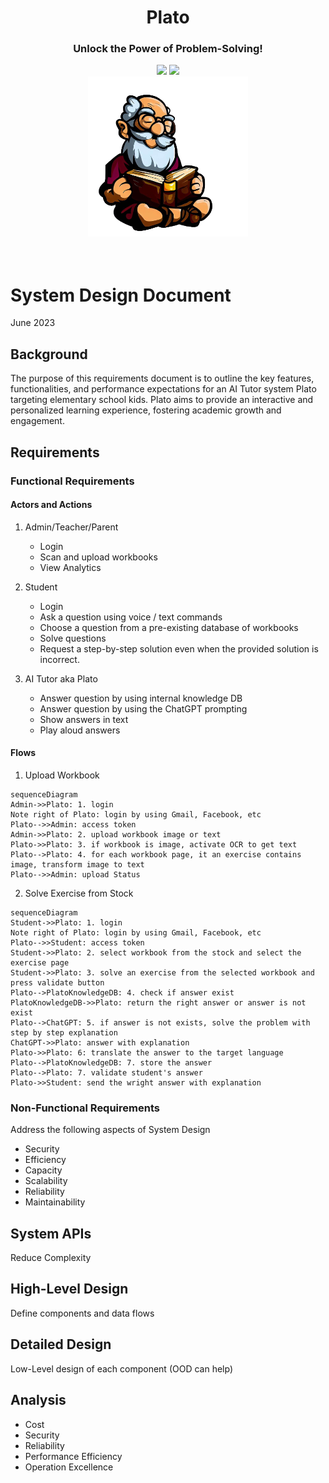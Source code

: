 <div align="center">
<h1 align="center"> Plato </h1> 
<h3>Unlock the Power of Problem-Solving!</br></h3>
<img src="https://img.shields.io/badge/Progress-1%25-red"> <img src="https://img.shields.io/badge/Feedback-Welcome-green">
</br>
<kbd>
<img src="../images/plato_1.png" width="256ppx"> 
</kbd>
</div>
</br>
</br>

# System Design Document
June 2023

## Background
The purpose of this requirements document is to outline the key features, functionalities, and performance expectations for an AI Tutor system Plato targeting elementary school kids. Plato aims to provide an interactive and personalized learning experience, fostering academic growth and engagement.

## Requirements

### Functional Requirements

#### Actors and Actions
1. Admin/Teacher/Parent
    - Login
    - Scan and upload workbooks
    - View Analytics

2. Student
    - Login
    - Ask a question using voice / text commands
    - Choose a question from a pre-existing database of workbooks
    - Solve questions
    - Request a step-by-step solution even when the provided solution is incorrect. 

3. AI Tutor aka Plato
    - Answer question by using internal knowledge DB
    - Answer question by using the ChatGPT prompting
    - Show answers in text
    - Play aloud answers

#### Flows
1. Upload Workbook
```mermaid
sequenceDiagram
Admin->>Plato: 1. login
Note right of Plato: login by using Gmail, Facebook, etc 
Plato-->>Admin: access token
Admin->>Plato: 2. upload workbook image or text
Plato->>Plato: 3. if workbook is image, activate OCR to get text
Plato-->Plato: 4. for each workbook page, it an exercise contains image, transform image to text 
Plato-->>Admin: upload Status
```

2. Solve Exercise from Stock
```mermaid
sequenceDiagram
Student->>Plato: 1. login
Note right of Plato: login by using Gmail, Facebook, etc 
Plato-->>Student: access token
Student->>Plato: 2. select workbook from the stock and select the exercise page
Student->>Plato: 3. solve an exercise from the selected workbook and press validate button
Plato-->PlatoKnowledgeDB: 4. check if answer exist
PlatoKnowledgeDB->>Plato: return the right answer or answer is not exist
Plato-->ChatGPT: 5. if answer is not exists, solve the problem with step by step explanation 
ChatGPT->>Plato: answer with explanation
Plato->>Plato: 6: translate the answer to the target language
Plato-->PlatoKnowledgeDB: 7. store the answer
Plato-->Plato: 7. validate student's answer
Plato->>Student: send the wright answer with explanation
```

### Non-Functional Requirements
Address the following aspects of System Design
- Security
- Efficiency
- Capacity
- Scalability
- Reliability
- Maintainability

## System APIs
Reduce Complexity

## High-Level Design
Define components and data flows 

## Detailed Design 
Low-Level design of each component (OOD can help)

## Analysis
- Cost
- Security
- Reliability
- Performance Efficiency
- Operation Excellence





